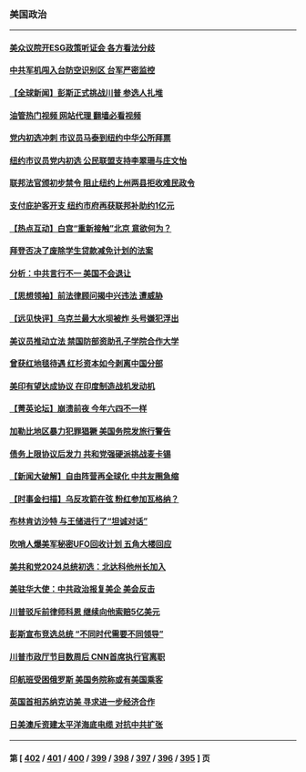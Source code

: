 ### 美国政治
---
#### [美众议院开ESG政策听证会 各方看法分歧](../../pages/ncid1078159/n14011912.md?06082045) 
#### [中共军机闯入台防空识别区 台军严密监控](../../pages/ncid1078159/n14012349.md?06082045) 
#### [【全球新闻】彭斯正式挑战川普 参选人扎堆](../../pages/ncid1078159/n14012289.md?06082045) 
#### [油管热门视频 网站代理 翻墙必看视频](http://138.2.39.72:81/youtube.html?epic-marker?06082045)
#### [党内初选冲刺 市议员马泰到纽约中华公所拜票](../../pages/ncid1078159/n14012195.md?06082045) 
#### [纽约市议员党内初选 公民联盟支持李翠珊与庄文怡](../../pages/ncid1078159/n14012194.md?06082045) 
#### [联邦法官颁初步禁令 阻止纽约上州两县拒收难民政令](../../pages/ncid1078159/n14012128.md?06082045) 
#### [支付庇护客开支 纽约市府再获联邦补助约1亿元](../../pages/ncid1078159/n14012123.md?06082045) 
#### [【热点互动】白宫“重新接触”北京 意欲何为？](../../pages/ncid1078159/n14011960.md?06082045) 
#### [拜登否决了废除学生贷款减免计划的法案](../../pages/ncid1078159/n14011982.md?06082045) 
#### [分析：中共言行不一 美国不会退让](../../pages/ncid1078159/n14011970.md?06082045) 
#### [【思想领袖】前法律顾问揭中兴违法 遭威胁](../../pages/ncid1078159/n14001882.md?06082045) 
#### [【远见快评】乌克兰最大水坝被炸 头号嫌犯浮出](../../pages/ncid1078159/n14011953.md?06082045) 
#### [美议员推动立法 禁国防部资助孔子学院合作大学](../../pages/ncid1078159/n14011921.md?06082045) 
#### [曾获红地毯待遇 红杉资本如今剥离中国分部](../../pages/ncid1078159/n14011934.md?06082045) 
#### [美印有望达成协议 在印度制造战机发动机](../../pages/ncid1078159/n14011844.md?06082045) 
#### [【菁英论坛】崩溃前夜 今年六四不一样](../../pages/ncid1078159/n14011950.md?06082045) 
#### [加勒比地区暴力犯罪猖獗 美国务院发旅行警告](../../pages/ncid1078159/n14011915.md?06082045) 
#### [债务上限协议后发力 共和党强硬派挑战麦卡锡](../../pages/ncid1078159/n14011835.md?06082045) 
#### [【新闻大破解】自由阵营再全球化 中共友圈急缩](../../pages/ncid1078159/n14011813.md?06082045) 
#### [【时事金扫描】乌反攻箭在弦 粉红参加瓦格纳？](../../pages/ncid1078159/n14011788.md?06082045) 
#### [布林肯访沙特 与王储进行了“坦诚对话”](../../pages/ncid1078159/n14011905.md?06082045) 
#### [吹哨人爆美军秘密UFO回收计划 五角大楼回应](../../pages/ncid1078159/n14011874.md?06082045) 
#### [美共和党2024总统初选：北达科他州长加入](../../pages/ncid1078159/n14011810.md?06082045) 
#### [美驻华大使：中共政治报复美企 美会反击](../../pages/ncid1078159/n14011843.md?06082045) 
#### [川普驳斥前律师科恩 继续向他索赔5亿美元](../../pages/ncid1078159/n14011782.md?06082045) 
#### [彭斯宣布竞选总统 “不同时代需要不同领导”](../../pages/ncid1078159/n14011791.md?06082045) 
#### [川普市政厅节目数周后 CNN首席执行官离职](../../pages/ncid1078159/n14011790.md?06082045) 
#### [印航班受困俄罗斯 美国务院称或有美国乘客](../../pages/ncid1078159/n14011755.md?06082045) 
#### [英国首相苏纳克访美 寻求进一步经济合作](../../pages/ncid1078159/n14011617.md?06082045) 
#### [日美澳斥资建太平洋海底电缆 对抗中共扩张](../../pages/ncid1078159/n14011616.md?06082045) 

---
#### 第 [ [402](./402.md?06082045) / [401](./401.md?06082045) / [400](./400.md?06082045) / [399](./399.md?06082045) / [398](./398.md?06082045) / [397](./397.md?06082045) / [396](./396.md?06082045) / [395](./395.md?06082045) ] 页
